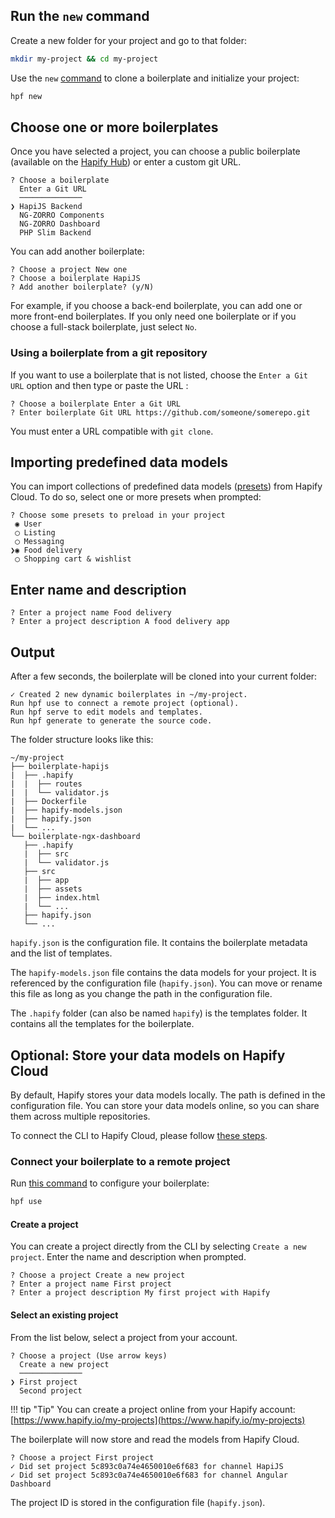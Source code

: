 ## Run the `new` command

Create a new folder for your project and go to that folder:

```bash
mkdir my-project && cd my-project
```

Use the `new` [command](../../reference/cli.md#new) to clone a boilerplate and initialize your project:

```bash
hpf new
```

## Choose one or more boilerplates

Once you have selected a project, you can choose a public boilerplate (available on the [Hapify Hub](https://hub.hapify.io/)) or enter a custom git URL.

```
? Choose a boilerplate 
  Enter a Git URL 
  ──────────────
❯ HapiJS Backend 
  NG-ZORRO Components 
  NG-ZORRO Dashboard 
  PHP Slim Backend 
```

You can add another boilerplate:

```
? Choose a project New one
? Choose a boilerplate HapiJS
? Add another boilerplate? (y/N)
```

For example, if you choose a back-end boilerplate, you can add one or more front-end boilerplates.
If you only need one boilerplate or if you choose a full-stack boilerplate, just select `No`.

### Using a boilerplate from a git repository

If you want to use a boilerplate that is not listed, choose the `Enter a Git URL` option and then type or paste the URL :

```
? Choose a boilerplate Enter a Git URL
? Enter boilerplate Git URL https://github.com/someone/somerepo.git
```

You must enter a URL compatible with `git clone`.

## Importing predefined data models

You can import collections of predefined data models ([presets](../terminology.md)) from Hapify Cloud.
To do so, select one or more presets when prompted:

```
? Choose some presets to preload in your project 
 ◉ User
 ◯ Listing
 ◯ Messaging
❯◉ Food delivery
 ◯ Shopping cart & wishlist
```

## Enter name and description

```
? Enter a project name Food delivery
? Enter a project description A food delivery app
```

## Output

After a few seconds, the boilerplate will be cloned into your current folder:

```
✓ Created 2 new dynamic boilerplates in ~/my-project.
Run hpf use to connect a remote project (optional).
Run hpf serve to edit models and templates.
Run hpf generate to generate the source code.
```

The folder structure looks like this:

```
~/my-project
├── boilerplate-hapijs
|  ├── .hapify
|  |  ├── routes
|  |  └── validator.js
|  ├── Dockerfile
|  ├── hapify-models.json
|  ├── hapify.json
|  └── ...
└── boilerplate-ngx-dashboard
   ├── .hapify
   |  ├── src
   |  └── validator.js
   ├── src
   |  ├── app
   |  ├── assets
   |  ├── index.html
   |  └── ...
   ├── hapify.json
   └── ...
```

`hapify.json` is the configuration file. It contains the boilerplate metadata and the list of templates.

The `hapify-models.json` file contains the data models for your project.
It is referenced by the configuration file (`hapify.json`).
You can move or rename this file as long as you change the path in the configuration file.

The `.hapify` folder (can also be named `hapify`) is the templates folder. It contains all the templates for the boilerplate.

## **Optional**: Store your data models on Hapify Cloud

By default, Hapify stores your data models locally. The path is defined in the configuration file.
You can store your data models online, so you can share them across multiple repositories.

To connect the CLI to Hapify Cloud, please follow [these steps](../installation.md#cloud).

### Connect your boilerplate to a remote project

Run [this command](../../reference/cli.md#use) to configure your boilerplate:

```bash
hpf use
```

#### Create a project

You can create a project directly from the CLI by selecting `Create a new project`.
Enter the name and description when prompted.

```
? Choose a project Create a new project
? Enter a project name First project
? Enter a project description My first project with Hapify
```

#### Select an existing project

From the list below, select a project from your account.

```
? Choose a project (Use arrow keys)
  Create a new project 
  ──────────────
❯ First project
  Second project
```

!!! tip "Tip"
    You can create a project online from your Hapify account: [https://www.hapify.io/my-projects](https://www.hapify.io/my-projects)

The boilerplate will now store and read the models from Hapify Cloud.

```
? Choose a project First project
✓ Did set project 5c893c0a74e4650010e6f683 for channel HapiJS
✓ Did set project 5c893c0a74e4650010e6f683 for channel Angular Dashboard
```

The project ID is stored in the configuration file (`hapify.json`).

